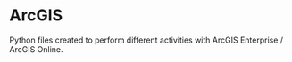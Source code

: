# ArcGIS
Python files created to perform different activities with ArcGIS Enterprise / ArcGIS Online.
